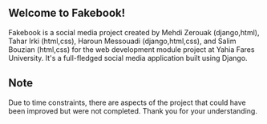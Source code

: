 ## Welcome to Fakebook!

Fakebook is a social media project created by Mehdi Zerouak (django,html), Tahar Irki (html,css), Haroun Messouadi (django,html,css), and Salim Bouzian (html,css) for the web development module project at Yahia Fares University. It's a full-fledged social media application built using Django.

## Note
Due to time constraints, there are aspects of the project that could have been improved but were not completed. Thank you for your understanding.
